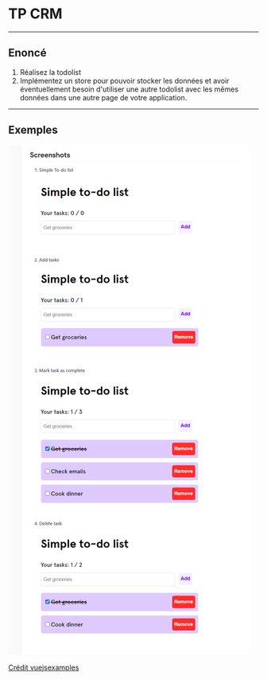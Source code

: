 # TP CRM

---

## Enoncé

1. Réalisez la todolist
2. Implémentez un store pour pouvoir stocker les données et avoir éventuellement besoin d'utiliser une autre todolist avec les mêmes données dans une autre page de votre application.

---

## Exemples

![template1](./img/template.png)

[Crédit vuejsexamples](https://vuejsexamples.com/a-simple-web-application-that-allows-users-to-create-and-manage-a-list-of-tasks/)